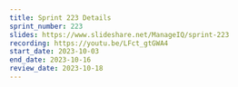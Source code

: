 ```yaml
---
title: Sprint 223 Details
sprint_number: 223
slides: https://www.slideshare.net/ManageIQ/sprint-223
recording: https://youtu.be/LFct_gtGWA4
start_date: 2023-10-03
end_date: 2023-10-16
review_date: 2023-10-18
---
```

